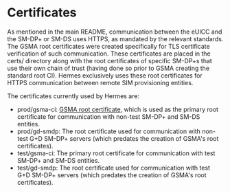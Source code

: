 # Certificates

As mentioned in the main README, communication between the eUICC and the
SM-DP+ or SM-DS uses HTTPS, as mandated by the relevant standards. The GSMA
root certificates were created specifically for TLS certificate verification of
such communication. These certificates are placed in the certs/ directory along
with the root certificates of specific SM-DP+s that use their own chain of trust
(having done so prior to GSMA creating the standard root CI). Hermes exclusively
uses these root certificates for HTTPS communication between remote SIM
provisioning entities.

The certificates currently used by Hermes are:
*   prod/gsma-ci: [GSMA root certificate], which is used as the primary root
    certificate for communication with non-test SM-DP+ and SM-DS entities.
*   prod/gd-smdp: The root certificate used for communication with non-test G+D
    SM-DP+ servers (which predates the creation of GSMA's root certificates).
*   test/gsma-ci: The primary root certificate for communication with test
    SM-DP+ and SM-DS entities.
*   test/gd-smdp: The root certificate used for communication with test G+D
    SM-DP+ servers (which predates the creation of GSMA's root certificates).

[GSMA root certificate]: https://www.gsma.com/esim/ceritificateissuer
